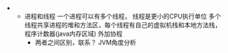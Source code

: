 -
	- 进程和线程
	  一个进程可以有多个线程，
	  线程是更小的CPU执行单位
	  多个线程共享进程的堆和方法区，每个线程有自己的虚拟机栈和本地方法栈，程序计数器(java内存区域)
	  外加协程
		- 两者之间区别，联系？
		  JVM角度分析